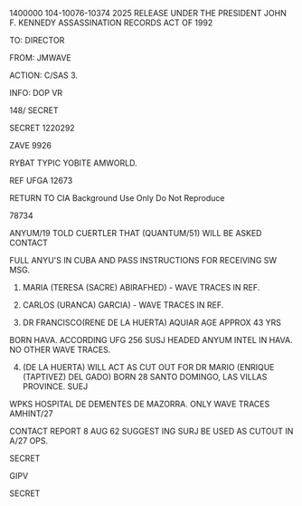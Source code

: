 1400000
104-10076-10374
2025 RELEASE UNDER THE PRESIDENT JOHN F. KENNEDY ASSASSINATION RECORDS ACT OF 1992

TO: DIRECTOR

FROM: JMWAVE

ACTION: C/SAS 3.

INFO: DOP VR


148/ SECRET


SECRET 1220292

ZAVE 9926

RYBAT TYPIC YOBITE AMWORLD.

REF UFGA 12673

RETURN TO CIA
Background Use Only
Do Not Reproduce

78734

ANYUM/19 TOLD CUERTLER THAT (QUANTUM/51) WILL BE ASKED CONTACT

FULL ANYU'S IN CUBA AND PASS INSTRUCTIONS FOR RECEIVING SW MSG.

1. MARIA (TERESA (SACRE) ABIRAFHED) - WAVE TRACES IN REF.

2. CARLOS (URANCA) GARCIA) - WAVE TRACES IN REF.

3. DR FRANCISCO(RENE DE LA HUERTA) AQUIAR AGE APPROX 43 YRS

BORN HAVA. ACCORDING UFG 256 SUSJ HEADED ANYUM INTEL IN HAVA. NO OTHER WAVE TRACES.

4. (DE LA HUERTA) WILL ACT AS CUT OUT FOR DR MARIO (ENRIQUE (TAPTIVEZ) DEL GADO) BORN 28 SANTO DOMINGO, LAS VILLAS PROVINCE. SUEJ

WPKS HOSPITAL DE DEMENTES DE MAZORRA. ONLY WAVE TRACES AMHINT/27

CONTACT REPORT 8 AUG 62 SUGGEST ING SURJ BE USED AS CUTOUT IN
A/27 OPS.

SECRET

GIPV

SECRET
